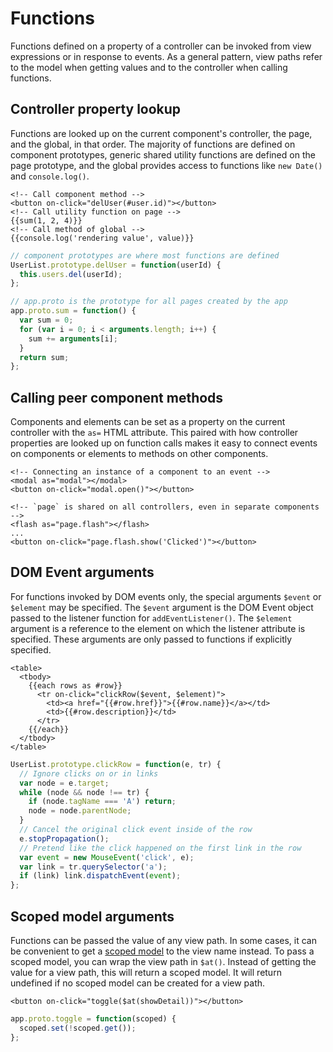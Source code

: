 # Functions

Functions defined on a property of a controller can be invoked from view expressions or in response to events. As a general pattern, view paths refer to the model when getting values and to the controller when calling functions.

## Controller property lookup

Functions are looked up on the current component's controller, the page, and the global, in that order. The majority of functions are defined on component prototypes, generic shared utility functions are defined on the page prototype, and the global provides access to functions like `new Date()` and `console.log()`.

```derby
<!-- Call component method -->
<button on-click="delUser(#user.id)"></button>
<!-- Call utility function on page -->
{{sum(1, 2, 4)}}
<!-- Call method of global -->
{{console.log('rendering value', value)}}
```

```js
// component prototypes are where most functions are defined
UserList.prototype.delUser = function(userId) {
  this.users.del(userId);
};

// app.proto is the prototype for all pages created by the app
app.proto.sum = function() {
  var sum = 0;
  for (var i = 0; i < arguments.length; i++) {
    sum += arguments[i];
  }
  return sum;
};
```

## Calling peer component methods

Components and elements can be set as a property on the current controller with the `as=` HTML attribute. This paired with how controller properties are looked up on function calls makes it easy to connect events on components or elements to methods on other components.

```derby
<!-- Connecting an instance of a component to an event -->
<modal as="modal"></modal>
<button on-click="modal.open()"></button>
```

```derby
<!-- `page` is shared on all controllers, even in separate components -->
<flash as="page.flash"></flash>
...
<button on-click="page.flash.show('Clicked')"></button>
```

## DOM Event arguments

For functions invoked by DOM events only, the special arguments `$event` or `$element` may be specified. The `$event` argument is the DOM Event object passed to the listener function for `addEventListener()`. The `$element` argument is a reference to the element on which the listener attribute is specified. These arguments are only passed to functions if explicitly specified.

```derby
<table>
  <tbody>
    {{each rows as #row}}
      <tr on-click="clickRow($event, $element)">
        <td><a href="{{#row.href}}">{{#row.name}}</a></td>
        <td>{{#row.description}}</td>
      </tr>
    {{/each}}
  </tbody>
</table>
```

```js
UserList.prototype.clickRow = function(e, tr) {
  // Ignore clicks on or in links
  var node = e.target;
  while (node && node !== tr) {
    if (node.tagName === 'A') return;
    node = node.parentNode;
  }
  // Cancel the original click event inside of the row
  e.stopPropagation();
  // Pretend like the click happened on the first link in the row
  var event = new MouseEvent('click', e);
  var link = tr.querySelector('a');
  if (link) link.dispatchEvent(event);
};
```

## Scoped model arguments

Functions can be passed the value of any view path. In some cases, it can be convenient to get a [scoped model](../../models/paths#scoped-models) to the view name instead. To pass a scoped model, you can wrap the view path in `$at()`. Instead of getting the value for a view path, this will return a scoped model. It will return undefined if no scoped model can be created for a view path.

```derby
<button on-click="toggle($at(showDetail))"></button>
```

```js
app.proto.toggle = function(scoped) {
  scoped.set(!scoped.get());
};
```
